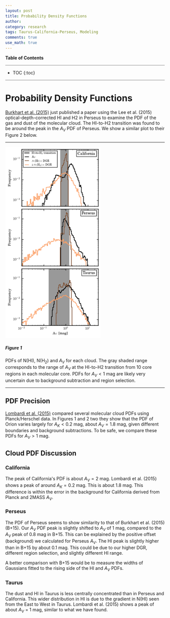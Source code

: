 ```yaml
---
layout: post
title: Probability Density Functions
author:
category: research
tags: Taurus-California-Perseus, Modeling
comments: true
use_math: true
---
```


**Table of Contents**

<hr style="height:2px; background-color:#b6b6b6"/>

* TOC
{:toc}

<hr style="height:2px; background-color:#b6b6b6"/>

# **Probability Density Functions**

[Burkhart et al. (2015)](http://adsabs.harvard.edu/abs/2015arXiv150902889B) just
published a paper using the Lee et al. (2015) optical-depth-corrected HI and H2
in Perseus to examine the PDF of the gas and dust of the molecular cloud. The
HI-to-H2 transition was found to be around the peak in the $A_V$ PDF of Perseus.
We show a similar plot to their Figure 2 below.

***

<img src="/images/2015-09-11/multicloud_pdfs.png" style="width: 60%"/>

##### **Figure 1**

PDFs of N(HI), N(H$_2$) and $A_V$ for each cloud. The gray shaded range
corresponds to the range of $A_V$ at the HI-to-H2 transition from 10 core
regions in each molecular core. PDFs for $A_V < 1$ mag are likely very uncertain
due to background subtraction and region selection.

***

## PDF Precision

[Lombardi et al.  (2015)](http://www.aanda.org/10.1051/0004-6361/201525650)
compared several molecular cloud PDFs using Planck/Herschel data. In Figures 1
and 2 two they show that the PDF of Orion varies largely for $A_K < 0.2$ mag,
about $A_V = 1.8$ mag, given different boundaries and background subtractions.
To be safe, we compare these PDFs for $A_V > 1$ mag. 

## Cloud PDF Discussion

### California

The peak of California's PDF is about $A_V = 2$ mag. Lombardi et al. (2015)
shows a peak of around $A_K = 0.2$ mag. This is about 1.8 mag. This difference
is within the error in the background for California derived from Planck and
2MASS $A_V$.

### Perseus

The PDF of Perseus seems to show similarity to that of Burkhart et al. (2015)
(B+15). Our $A_V$ PDF peak is slightly shifted to $A_V$ of 1 mag, compared to
the $A_V$ peak of 0.8 mag in B+15. This can be explained by the positive offset
(background) we calculated for Perseus $A_V$. The HI peak is slightly higher
than in B+15 by about 0.1 mag. This could be due to our higher DGR, different
region selection, and slightly different HI range.

A better comparison with B+15 would be to measure the widths of Gaussians
fitted to the rising side of the HI and $A_V$ PDFs.

### Taurus

The dust and HI in Taurus is less centrally concentrated than in Perseus and
California. This wider distribution in HI is due to the gradient in N(HI) seen
from the East to West in Taurus. Lombardi et al. (2015) shows a peak of about
$A_V$ = 1 mag, similar to what we have found.

